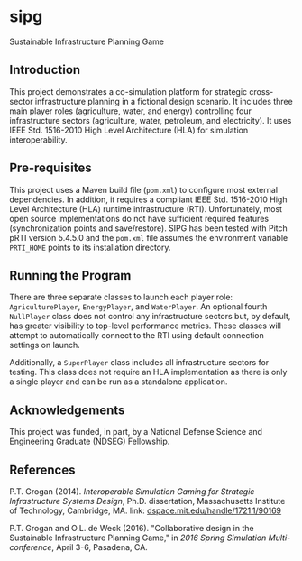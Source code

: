 # sipg

Sustainable Infrastructure Planning Game

## Introduction

This project demonstrates a co-simulation platform for strategic cross-sector infrastructure planning in a fictional design scenario. It includes three main player roles (agriculture, water, and energy) controlling four infrastructure sectors (agriculture, water, petroleum, and electricity). It uses IEEE Std. 1516-2010 High Level Architecture (HLA) for simulation interoperability.

## Pre-requisites

This project uses a Maven build file (`pom.xml`) to configure most external dependencies. In addition, it requires a compliant IEEE Std. 1516-2010 High Level Architecture (HLA) runtime infrastructure (RTI). Unfortunately, most open source implementations do not have sufficient required features (synchronization points and save/restore). SIPG has been tested with Pitch pRTI version 5.4.5.0 and the `pom.xml` file assumes the environment variable `PRTI_HOME` points to its installation directory.

## Running the Program

There are three separate classes to launch each player role: `AgriculturePlayer`, `EnergyPlayer`, and `WaterPlayer`. An optional fourth `NullPlayer` class does not control any infrastructure sectors but, by default, has greater visibility to top-level performance metrics. These classes will attempt to automatically connect to the RTI using default connection settings on launch.

Additionally, a `SuperPlayer` class includes all infrastructure sectors for testing. This class does not require an HLA implementation as there is only a single player and can be run as a standalone application.

## Acknowledgements

This project was funded, in part, by a National Defense Science and Engineering Graduate (NDSEG) Fellowship.

## References

P.T. Grogan (2014). *Interoperable Simulation Gaming for Strategic Infrastructure Systems Design*, Ph.D. dissertation, Massachusetts Institute of Technology, Cambridge, MA. link: [dspace.mit.edu/handle/1721.1/90169](https://dspace.mit.edu/handle/1721.1/90169)

P.T. Grogan and O.L. de Weck (2016). "Collaborative design in the Sustainable Infrastructure Planning Game," in *2016 Spring Simulation Multi-conference*, April 3-6, Pasadena, CA. 
